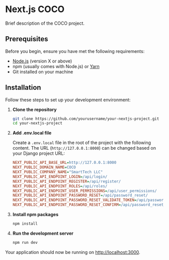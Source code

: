 # Next.js COCO

Brief description of the COCO project.

## Prerequisites

Before you begin, ensure you have met the following requirements:
- [Node.js](https://nodejs.org/en/) (version X or above)
- npm (usually comes with Node.js) or [Yarn](https://yarnpkg.com/)
- Git installed on your machine

## Installation

Follow these steps to set up your development environment:

1. **Clone the repository**

    ```bash
    git clone https://github.com/yourusername/your-nextjs-project.git
    cd your-nextjs-project
    ```

2. **Add .env.local file**

    Create a `.env.local` file in the root of the project with the following content. The URL (`http://127.0.0.1:8000`) can be changed based on your Django project URL:

    ```ini
    NEXT_PUBLIC_API_BASE_URL=http://127.0.0.1:8000
    NEXT_PUBLIC_DOMAIN_NAME=COCO
    NEXT_PUBLIC_COMPANY_NAME="SmartTech LLC"
    NEXT_PUBLIC_API_ENDPOINT_LOGIN=/api/login/
    NEXT_PUBLIC_API_ENDPOINT_REGISTER=/api/register/
    NEXT_PUBLIC_API_ENDPOINT_ROLES=/api/roles/
    NEXT_PUBLIC_API_ENDPOINT_USER_PERMISSIONS=/api/user_permissions/
    NEXT_PUBLIC_API_ENDPOINT_PASSWORD_RESET=/api/password_reset/
    NEXT_PUBLIC_API_ENDPOINT_PASSWORD_RESET_VALIDATE_TOKEN=/api/password_reset_validate_token/
    NEXT_PUBLIC_API_ENDPOINT_PASSWORD_RESET_CONFIRM=/api/password_reset_confirm/
    ```

3. **Install npm packages**

    ```bash
    npm install
    ```

4. **Run the development server**

    ```bash
    npm run dev
    ```

Your application should now be running on [http://localhost:3000](http://localhost:3000).
